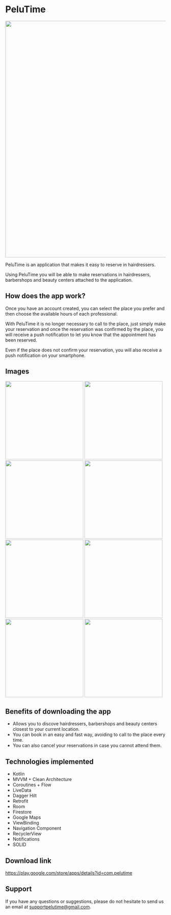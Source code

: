 # PeluTime
<img src="https://i.ibb.co/CBLpVX1/Grafico.png" width="740">

PeluTime is an application that makes it easy to reserve in hairdressers.

Using PeluTime you will be able to make reservations in hairdressers, barbershops and beauty centers attached to the application.

## How does the app work?
Once you have an account created, you can select the place you prefer and then choose the available hours of each professional.

With PeluTime it is no longer necessary to call to the place, just simply make your reservation and once the reservation was confirmed by the place, you will receive a push notification to let you know that the appointment has been reserved.

Even if the place does not confirm your reservation, you will also receive a push notification on your smartphone.

## Images
<img src="https://i.ibb.co/Qm0nxqr/1.png" width="245"> <img src="https://i.ibb.co/Y3dQSvL/2.png" width= "245"> <img src="https://i.ibb.co/XWJ8XBx/3.png" width="245"> <img src="https://i.ibb.co/RN982fw/4.png" width="245">
<img src="https://i.ibb.co/CBmy5XV/5.png" width="245"> <img src="https://i.ibb.co/phLvVKY/6.png" width= "245"> <img src="https://i.ibb.co/ZNbbMfY/7.png" width="245"> <img src="https://i.ibb.co/7btycrn/8.png" width="245">

## Benefits of downloading the app
- Allows you to discove hairdressers, barbershops and beauty centers closest to your current location.
- You can book in an easy and fast way, avoiding to call to the place every time.
- You can also cancel your reservations in case you cannot attend them.

## Technologies implemented
- Kotlin
- MVVM + Clean Architecture
- Coroutines + Flow
- LiveData
- Dagger Hilt
- Retrofit
- Room
- Firestore
- Google Maps
- ViewBinding
- Navigation Component
- RecyclerView
- Notifications
- SOLID

## Download link
https://play.google.com/store/apps/details?id=com.pelutime

## Support
If you have any questions or suggestions, please do not hesitate to send us an email at supportpelutime@gmail.com.